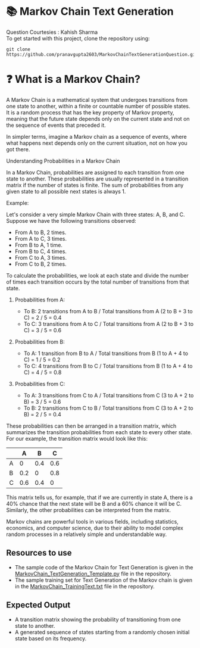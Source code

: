 # 📚 Markov Chain Text Generation

Question Courtesies : Kahish Sharma<br/>
To get started with this project, clone the repository using:

```
git clone https://github.com/pranavgupta2603/MarkovChainTextGenerationQuestion.git
```
# ❓ What is a Markov Chain?

A Markov Chain is a mathematical system that undergoes transitions from one state to another, within a finite or countable number of possible states. It is a random process that has the key property of Markov property, meaning that the future state depends only on the current state and not on the sequence of events that preceded it.

In simpler terms, imagine a Markov chain as a sequence of events, where what happens next depends only on the current situation, not on how you got there.

Understanding Probabilities in a Markov Chain

In a Markov Chain, probabilities are assigned to each transition from one state to another. These probabilities are usually represented in a transition matrix if the number of states is finite. The sum of probabilities from any given state to all possible next states is always 1.

Example:

Let's consider a very simple Markov Chain with three states: A, B, and C. Suppose we have the following transitions observed:

- From A to B, 2 times.
- From A to C, 3 times.
- From B to A, 1 time.
- From B to C, 4 times.
- From C to A, 3 times.
- From C to B, 2 times.

To calculate the probabilities, we look at each state and divide the number of times each transition occurs by the total number of transitions from that state.

1. Probabilities from A:
   - To B: 2 transitions from A to B / Total transitions from A (2 to B + 3 to C) = 2 / 5 = 0.4
   - To C: 3 transitions from A to C / Total transitions from A (2 to B + 3 to C) = 3 / 5 = 0.6

2. Probabilities from B:
   - To A: 1 transition from B to A / Total transitions from B (1 to A + 4 to C) = 1 / 5 = 0.2
   - To C: 4 transitions from B to C / Total transitions from B (1 to A + 4 to C) = 4 / 5 = 0.8

3. Probabilities from C:
   - To A: 3 transitions from C to A / Total transitions from C (3 to A + 2 to B) = 3 / 5 = 0.6
   - To B: 2 transitions from C to B / Total transitions from C (3 to A + 2 to B) = 2 / 5 = 0.4

These probabilities can then be arranged in a transition matrix, which summarizes the transition probabilities from each state to every other state. For our example, the transition matrix would look like this:

|   | A   | B   | C   |
|---|-----|-----|-----|
| A | 0   | 0.4 | 0.6 |
| B | 0.2 | 0   | 0.8 |
| C | 0.6 | 0.4 | 0   |

This matrix tells us, for example, that if we are currently in state A, there is a 40% chance that the next state will be B and a 60% chance it will be C. Similarly, the other probabilities can be interpreted from the matrix.

Markov chains are powerful tools in various fields, including statistics, economics, and computer science, due to their ability to model complex random processes in a relatively simple and understandable way.

## Resources to use

 - The sample code of the Markov Chain for Text Generation is given in the [MarkovChain_TextGeneration_Template.py](/MarkovChain_TextGeneration_Template.py) file in the repository.
 - The sample training set for Text Generation of the Markov chain is given in the [MarkovChain_TrainingText.txt](/MarkovChain_TrainingText.txt) file in the repository.
   
## Expected Output

- A transition matrix showing the probability of transitioning from one state to another.
- A generated sequence of states starting from a randomly chosen initial state based on its frequency.
